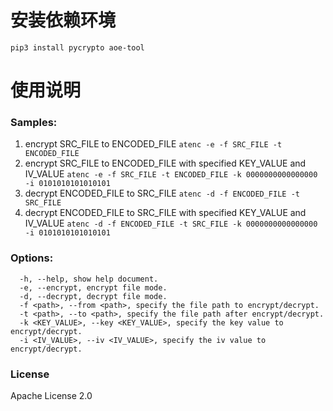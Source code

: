 # 安装依赖环境
`pip3 install pycrypto aoe-tool`
# 使用说明
### Samples:
1. encrypt SRC_FILE to ENCODED_FILE
  `atenc -e -f SRC_FILE -t ENCODED_FILE`
2. encrypt SRC_FILE to ENCODED_FILE with specified KEY_VALUE and IV_VALUE
  `atenc -e -f SRC_FILE -t ENCODED_FILE -k 0000000000000000 -i 0101010101010101`
3. decrypt ENCODED_FILE to SRC_FILE
  `atenc -d -f ENCODED_FILE -t SRC_FILE`
4. decrypt ENCODED_FILE to SRC_FILE with specified KEY_VALUE and IV_VALUE
  `atenc -d -f ENCODED_FILE -t SRC_FILE -k 0000000000000000 -i 0101010101010101`
### Options:
```
  -h, --help, show help document.
  -e, --encrypt, encrypt file mode.
  -d, --decrypt, decrypt file mode.
  -f <path>, --from <path>, specify the file path to encrypt/decrypt.
  -t <path>, --to <path>, specify the file path after encrypt/decrypt.
  -k <KEY_VALUE>, --key <KEY_VALUE>, specify the key value to encrypt/decrypt.
  -i <IV_VALUE>, --iv <IV_VALUE>, specify the iv value to encrypt/decrypt.
```
### License
Apache License 2.0
